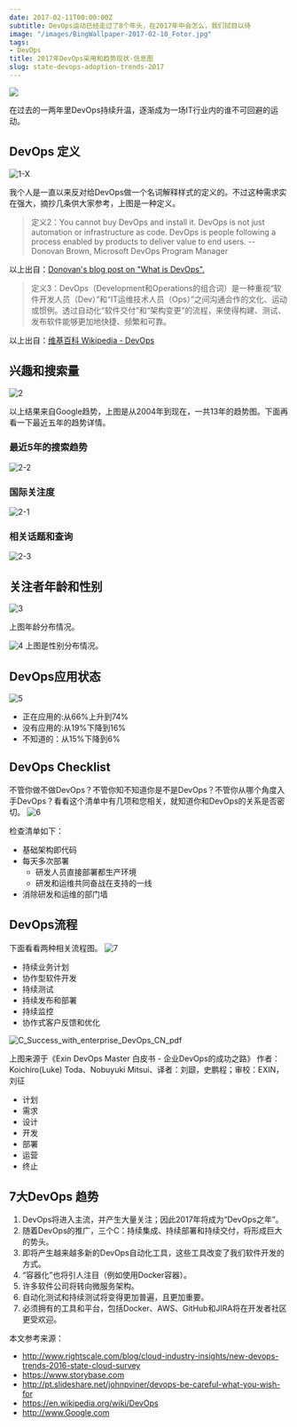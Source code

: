 ```yaml
---
date: 2017-02-11T00:00:00Z
subtitle: DevOps运动已经走过了8个年头，在2017年中会怎么，我们拭目以待
image: "/images/BingWallpaper-2017-02-10_Fotor.jpg"
tags:
- DevOps
title: 2017年DevOps采用和趋势现状-信息图
slug: state-devops-adoption-trends-2017
---
```


![](/images/14868257964355.jpg)

在过去的一两年里DevOps持续升温，逐渐成为一场IT行业内的谁不可回避的运动。

## DevOps 定义

![1-X](/images/1-X.jpg)

我个人是一直以来反对给DevOps做一个名词解释样式的定义的。不过这种需求实在强大，摘抄几条供大家参考，上图是一种定义。

> 定义2：You cannot buy DevOps and install it. DevOps is not just automation or infrastructure as code. DevOps is people following a process enabled by products to deliver value to end users.   -- Donovan Brown, Microsoft DevOps Program Manager

以上出自：[Donovan's blog post on "What is DevOps".](http://www.donovanbrown.com/post/2015/09/01/what-is-devops)

> 定义3：DevOps（Development和Operations的组合词）是一种重视“软件开发人员（Dev）”和“IT运维技术人员（Ops）”之间沟通合作的文化、运动或惯例。透过自动化“软件交付”和“架构变更”的流程，来使得构建、测试、发布软件能够更加地快捷、频繁和可靠。

以上出自：[维基百科 Wikipedia - DevOps](http://zh.wikipedia.org/wiki/DevOps)

## 兴趣和搜索量

![2](/images/2.jpg)

以上结果来自Google趋势，上图是从2004年到现在，一共13年的趋势图。下面再看一下最近五年的趋势详情。

### 最近5年的搜索趋势

![2-2](/images/2-2.png)

### 国际关注度

![2-1](/images/2-1.png)

### 相关话题和查询

![2-3](/images/2-3.png)

## 关注者年龄和性别

![3](/images/3.jpg)

上图年龄分布情况。

![4](/images/4.jpg)
上图是性别分布情况。

## DevOps应用状态

![5](/images/5.jpg)

* 正在应用的:从66%上升到74%
* 没有应用的:从19%下降到16%
* 不知道的：从15%下降到6%

## DevOps Checklist

不管你做不做DevOps？不管你知不知道你是不是DevOps？不管你从哪个角度入手DevOps？看看这个清单中有几项和您相关，就知道你和DevOps的关系是否密切。
![6](/images/6.jpg)

检查清单如下：

* 基础架构即代码
* 每天多次部署
  * 研发人员直接部署都生产环境
  * 研发和运维共同奋战在支持的一线
* 消除研发和运维的部门墙

## DevOps流程

下面看看两种相关流程图。
![7](/images/7.jpg)

* 持续业务计划
* 协作型软件开发
* 持续测试
* 持续发布和部署
* 持续监控
* 协作式客户反馈和优化

![C_Success_with_enterprise_DevOps_CN_pdf](/images/C_Success_with_enterprise_DevOps_CN_pdf.jpg)

上图来源于《Exin DevOps Master 白皮书 - 企业DevOps的成功之路》 作者：Koichiro(Luke) Toda、Nobuyuki Mitsui、译者：刘颋，史鹏程；审校：EXIN，刘征

* 计划
* 需求
* 设计
* 开发
* 部署
* 运营
* 终止

## 7大DevOps 趋势

1. DevOps将进入主流，并产生大量关注；因此2017年将成为“DevOps之年”。
2. 随着DevOps的推广，三个C：持续集成、持续部署和持续交付，将形成巨大的势头。
3. 即将产生越来越多新的DevOps自动化工具，这些工具改变了我们软件开发的方式。
4. “容器化”也将引人注目（例如使用Docker容器）。
5. 许多软件公司将转向微服务架构。
6. 自动化测试和持续测试将变得更加普遍，且更加重要。
7. 必须拥有的工具和平台，包括Docker、AWS、GitHub和JIRA将在开发者社区更受欢迎。

本文参考来源：

* <http://www.rightscale.com/blog/cloud-industry-insights/new-devops-trends-2016-state-cloud-survey>
* <https://www.storybase.com>
* <http://pt.slideshare.net/johnpviner/devops-be-careful-what-you-wish-for>
* <https://en.wikipedia.org/wiki/DevOps>
* <http://www.Google.com>

